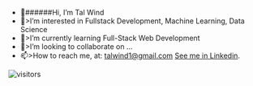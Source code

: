 * 👋######Hi, I’m Tal Wind
* 👀>I’m interested in Fullstack Development, Machine Learning, Data Science 
* 🌱>I’m currently learning Full-Stack Web Development
* 💞️>I’m looking to collaborate on ...
* 📫>How to reach me, at: talwind1@gmail.com
[See me in Linkedin](https://www.linkedin.com/in/tal-wind/).


<!---
Talwind1/Talwind1 is a ✨ special ✨ repository because its `README.md` (this file) appears on your GitHub profile.
You can click the Preview link to take a look at your changes.
--->
![visitors](https://visitor-badge.glitch.me/badge?page_id=page.id)
